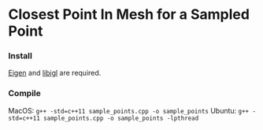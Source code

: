 # Closest Point In Mesh for a Sampled Point
### Install
[Eigen](https://github.com/eigenteam/eigen-git-mirror) and [libigl](https://github.com/libigl/libigl) are required.
### Compile
MacOS: `g++ -std=c++11 sample_points.cpp -o sample_points`
Ubuntu: `g++ -std=c++11 sample_points.cpp -o sample_points -lpthread`
